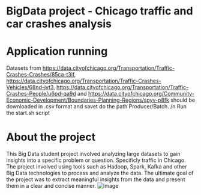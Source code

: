 # BigData project - Chicago traffic and car crashes analysis
# Application running
Datasets from https://data.cityofchicago.org/Transportation/Traffic-Crashes-Crashes/85ca-t3if, https://data.cityofchicago.org/Transportation/Traffic-Crashes-Vehicles/68nd-jvt3, https://data.cityofchicago.org/Transportation/Traffic-Crashes-People/u6pd-qa9d and https://data.cityofchicago.org/Community-Economic-Development/Boundaries-Planning-Regions/spyv-p8fk should be downloaded in .csv format and savet do the path Producer/Batch. /n
Run the start.sh script
# About the project
This Big Data student project involved analyzing large datasets to gain insights into a specific problem or question. Specificly traffic in Chicago. The project involved using tools such as Hadoop, Spark, Kafka and other Big Data technologies to process and analyze the data. The ultimate goal of the project was to extract meaningful insights from the data and present them in a clear and concise manner.
![image](https://user-images.githubusercontent.com/73900459/234953090-e46d0427-183e-47c9-94fe-0a9e255d5cad.png)
